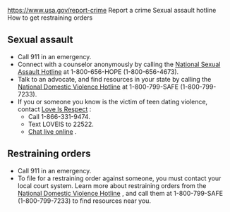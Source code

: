 

https://www.usa.gov/report-crime
Report a crime
Sexual assault hotline
How to get restraining orders

Sexual assault
--------------

* Call 911 in an emergency.
* Connect with a counselor anonymously by calling the
  [National Sexual Assault Hotline](https://www.rainn.org/about-national-sexual-assault-telephone-hotline)
  at 1-800-656-HOPE (1-800-656-4673).
* Talk to an advocate, and find resources in your state by calling the
  [National Domestic Violence Hotline](https://www.thehotline.org/)
  at 1-800-799-SAFE (1-800-799-7233).
* If you or someone you know is the victim of teen dating violence, contact
  [Love Is Respect](https://www.loveisrespect.org/get-relationship-help-24-7-365/)
  :
  + Call 1-866-331-9474.
  + Text LOVEIS to 22522.
  + [Chat live online](https://www.loveisrespect.org/get-relationship-help-24-7-365/#)
    .

Restraining orders
------------------

* Call 911 in an emergency.
* To file for a restraining order against someone, you must contact your local court system. Learn more about restraining orders from the
  [National Domestic Violence Hotline](https://www.thehotline.org/resources/protective-restraining-orders/)
  , and call them at 1-800-799-SAFE (1-800-799-7233) to find resources near you.
